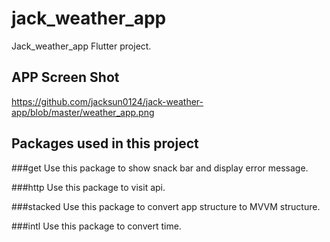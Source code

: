 # jack_weather_app

Jack_weather_app Flutter project.

## APP Screen Shot
https://github.com/jacksun0124/jack-weather-app/blob/master/weather_app.png

## Packages used in this project

###get
Use this package to show snack bar and display error message.

###http
Use this package to visit api.

###stacked
Use this package to convert app structure to MVVM structure.

###intl
Use this package to convert time.